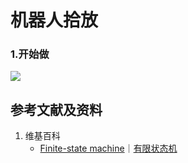 # 机器人拾放

### 1.开始做

![](/images/强化学习/基本概念和经典实验/机器人拾放/1a1.png)

## 参考文献及资料

1. 维基百科
	- [Finite-state machine](https://en.wikipedia.org/wiki/Finite-state_machine)｜[有限状态机](https://zh.wikipedia.org/wiki/有限状态机) 

